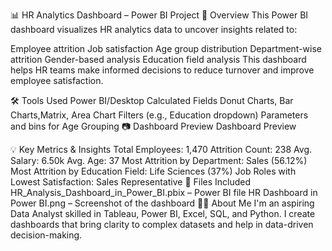 📊 HR Analytics Dashboard – Power BI Project
📌 Overview
This Power BI dashboard visualizes HR analytics data to uncover insights related to:

Employee attrition
Job satisfaction
Age group distribution
Department-wise attrition
Gender-based analysis
Education field analysis
This dashboard helps HR teams make informed decisions to reduce turnover and improve employee satisfaction.

🛠️ Tools Used
Power BI/Desktop
Calculated Fields
Donut Charts, Bar Charts,Matrix, Area Chart
Filters (e.g., Education dropdown)
Parameters and bins for Age Grouping
📷 Dashboard Preview
Dashboard Preview



💡 Key Metrics & Insights
Total Employees: 1,470
Attrition Count: 238
Avg. Salary: 6.50k
Avg. Age: 37
Most Attrition by Department: Sales (56.12%)
Most Attrition by Education Field: Life Sciences (37%)
Job Roles with Lowest Satisfaction: Sales Representative
📁 Files Included
HR_Analysis_Dashboard_in_Power_BI.pbix – Power BI file
HR Dashboard in Power BI.png – Screenshot of the dashboard
🙋‍♂️ About Me
I'm an aspiring Data Analyst skilled in Tableau, Power BI, Excel, SQL, and Python. I create dashboards that bring clarity to complex datasets and help in data-driven decision-making.
